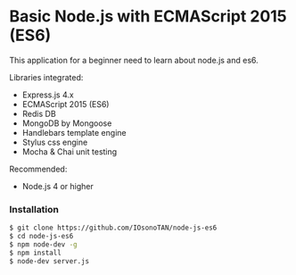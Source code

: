 # Basic Node.js with ECMAScript 2015 (ES6)

This application for a beginner need to learn about node.js and es6.

Libraries integrated:
- Express.js 4.x
- ECMAScript 2015 (ES6)
- Redis DB
- MongoDB by Mongoose
- Handlebars template engine
- Stylus css engine
- Mocha & Chai unit testing

Recommended:
- Node.js 4 or higher

### Installation

```sh
$ git clone https://github.com/IOsonoTAN/node-js-es6
$ cd node-js-es6
$ npm node-dev -g
$ npm install
$ node-dev server.js
```